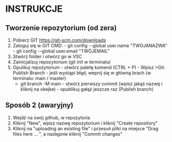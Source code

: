 # INSTRUKCJE
## Tworzenie repozytorium (od zera)
  1. Pobierz GIT https://git-scm.com/downloads
  2. Zaloguj się w GIT CMD:
    - git config --global user.name "TWOJANAZWA"
    - git config --global user.email "TWÓJEMAIL"
  3. Stwórz folder i otwórz go w VSC
  4. Zainicjalizuj repozytorium (git init w terminalu)
  5. Opulikuj repozytorium
    - otwórz paletę komend (CTRL + P)
    - Wpisz >Git: Publish Branch
    - jeśli wystąpi błąd, wepnij się w główną brach (w terminalu: main / master) 
      - git branch -M main
    - stwórz pierwszy commit (wpisz jakąś nazwę i kliknij na okejke)
    - opublikuj gałąź jeszcze raz (Publish branch)
## Sposób 2 (awaryjny)
  1. Wejdź na swój github, w repozytoria
  2. Kliknij "New", wpisz nazwę repozytorium i kliknij "Create repository" 
  3. Kliknij na "uploading an existing file" i przesuń pliki na miejsce "Drag files here ... ", a następnie kliknij "Commit changes"